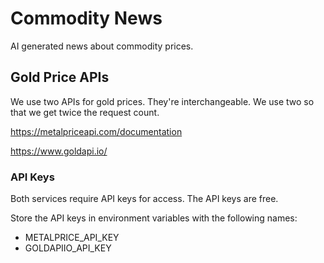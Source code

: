 # Commodity News
AI generated news about commodity prices.

## Gold Price APIs
We use two APIs for gold prices. They're interchangeable. We use two so that we get twice the request count.

https://metalpriceapi.com/documentation

https://www.goldapi.io/

### API Keys
Both services require API keys for access. The API keys are free.

Store the API keys in environment variables with the following names:

 * METALPRICE_API_KEY
 * GOLDAPIIO_API_KEY


